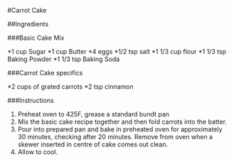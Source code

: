 #Carrot Cake

##Ingredients 

###Basic Cake Mix

*1 cup Sugar
*1 cup Butter
*4 eggs
*1/2 tsp salt
*1 1/3 cup flour
*1 1/3 tsp Baking Powder
*1 1/3 tsp Baking Soda 

###Carrot Cake specifics 

*2 cups of grated carrots
*2 tsp cinnamon 

###Instructions

1. Preheat oven to 425F, grease a standard bundt pan
2. Mix the basic cake recipe together and then fold carrots into the batter.
3. Pour into prepared pan and bake in preheated oven for approximately 30 minutes, checking after 20 minutes. Remove from oven when a skewer inserted in centre of cake comes out clean.
4. Allow to cool.

